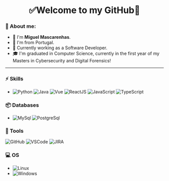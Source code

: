 <h1 align="center"> 
	✅Welcome to my GitHub🚀
</h1>


### 👦 About me:  
- 👋 I'm **Miguel Mascarenhas**.
- 📌 I'm from Portugal.
- 💼 Currently working as a Software Developer.
- 🎓 I'm graduated in Computer Science, currently in the first year of my Masters in Cybersecurity and Digital Forensics!

<hr>

### ⚡ Skills
- ![Python](https://img.shields.io/badge/-Python-3776AB?&logo=Python&logoColor=FFFFFF) ![Java](https://img.shields.io/badge/-Java-FFF?&logo=java&logoColor=FF0000) ![Vue](https://img.shields.io/badge/Vue-3.0.0-green.svg) ![ReactJS](https://img.shields.io/badge/ReactJS-17.0.2-add8e6.svg) ![JavaScript](https://img.shields.io/badge/-JavaScript-black?&logo=javascript) ![TypeScript](https://img.shields.io/badge/-Laravel-FFA500?&logo=php)

### 📦 Databases
- ![MySql](https://img.shields.io/badge/-MySql-003B57?&logo=MySQL&logoColor=FFFFFF) ![PostgreSql](https://img.shields.io/badge/-PostgreSql-336791?&logo=postgresql&logoColor=FFFFFF)

### 🧰 Tools
![GitHub](https://img.shields.io/badge/-GitHub-181717?&logo=GitHub&logoColor=FFFFFF) ![VSCode](https://img.shields.io/badge/-VSCode-FFFFFF?&logo=Visual%20Studio%20Code&logoColor=FFFFFF) ![JIRA](https://img.shields.io/badge/-JIRA-0052CC?&logo=jira)

### 💻 OS
- ![Linux](https://img.shields.io/badge/-Linux-FCC624?&logo=Linux&logoColor=FFFFFF) 
- ![Windows](https://img.shields.io/badge/-Windows-0078D6?&logo=Windows&logoColor=FFFFFF)
